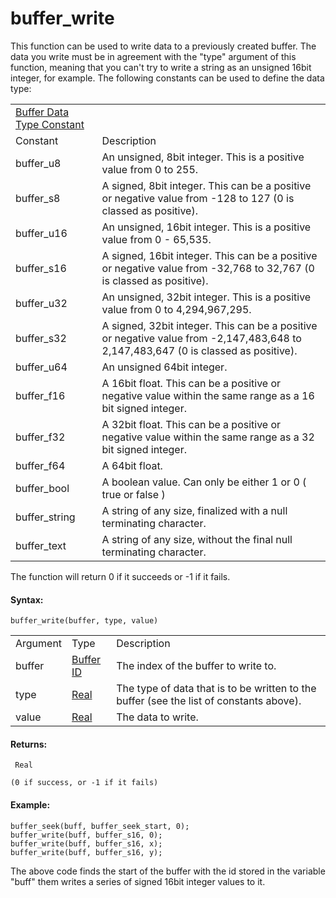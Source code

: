 # buffer_write

This function can be used to write data to a previously created buffer.
The data you write must be in agreement with the "type" argument of this
function, meaning that you can't try to write a string as an unsigned
16bit integer, for example. The following constants can be used to
define the data type:

|                                                                                                      |                                                                                                                                    |
|------------------------------------------------------------------------------------------------------|------------------------------------------------------------------------------------------------------------------------------------|
|  [Buffer Data Type Constant](../../../../GameMaker_Language/GML_Reference/Buffers/buffer_write)  |                                                                                                                                    |
| Constant                                                                                             | Description                                                                                                                        |
|  buffer_u8                                                                                           | An unsigned, 8bit integer. This is a positive value from 0 to 255.                                                                 |
|  buffer_s8                                                                                           | A signed, 8bit integer. This can be a positive or negative value from -128 to 127 (0 is classed as positive).                      |
|  buffer_u16                                                                                          | An unsigned, 16bit integer. This is a positive value from 0 - 65,535.                                                              |
|  buffer_s16                                                                                          | A signed, 16bit integer. This can be a positive or negative value from -32,768 to 32,767 (0 is classed as positive).               |
|  buffer_u32                                                                                          | An unsigned, 32bit integer. This is a positive value from 0 to 4,294,967,295.                                                      |
|  buffer_s32                                                                                          | A signed, 32bit integer. This can be a positive or negative value from -2,147,483,648 to 2,147,483,647 (0 is classed as positive). |
|  buffer_u64                                                                                          | An unsigned 64bit integer.                                                                                                         |
|  buffer_f16                                                                                          | A 16bit float. This can be a positive or negative value within the same range as a 16 bit signed integer.                          |
|  buffer_f32                                                                                          | A 32bit float. This can be a positive or negative value within the same range as a 32 bit signed integer.                          |
|  buffer_f64                                                                                          | A 64bit float.                                                                                                                     |
|  buffer_bool                                                                                         | A boolean value. Can only be either 1 or 0 ( true or false )                                                                       |
|  buffer_string                                                                                       | A string of any size, finalized with a null terminating character.                                                                 |
|  buffer_text                                                                                         | A string of any size, without the final null terminating character.                                                                |

The function will return 0 if it succeeds or -1 if it fails.

#### Syntax:

``` gml
buffer_write(buffer, type, value)
```

|          |                                                                                       |                                                                                         |
|----------|---------------------------------------------------------------------------------------|-----------------------------------------------------------------------------------------|
| Argument | Type                                                                                  | Description                                                                             |
| buffer   |  [Buffer ID](../../../../GameMaker_Language/GML_Reference/Buffers/buffer_create)  | The index of the buffer to write to.                                                    |
| type     |  [Real](../../../../GameMaker_Language/GML_Overview/Data_Types)                   | The type of data that is to be written to the buffer (see the list of constants above). |
| value    |  [Real](../../../../GameMaker_Language/GML_Overview/Data_Types)                   | The data to write.                                                                      |

#### Returns:

``` gml
 Real

(0 if success, or -1 if it fails)
```

#### Example:

``` gml
buffer_seek(buff, buffer_seek_start, 0);
buffer_write(buff, buffer_s16, 0);
buffer_write(buff, buffer_s16, x);
buffer_write(buff, buffer_s16, y);
```

The above code finds the start of the buffer with the id stored in the
variable "buff" them writes a series of signed 16bit integer values to
it.
